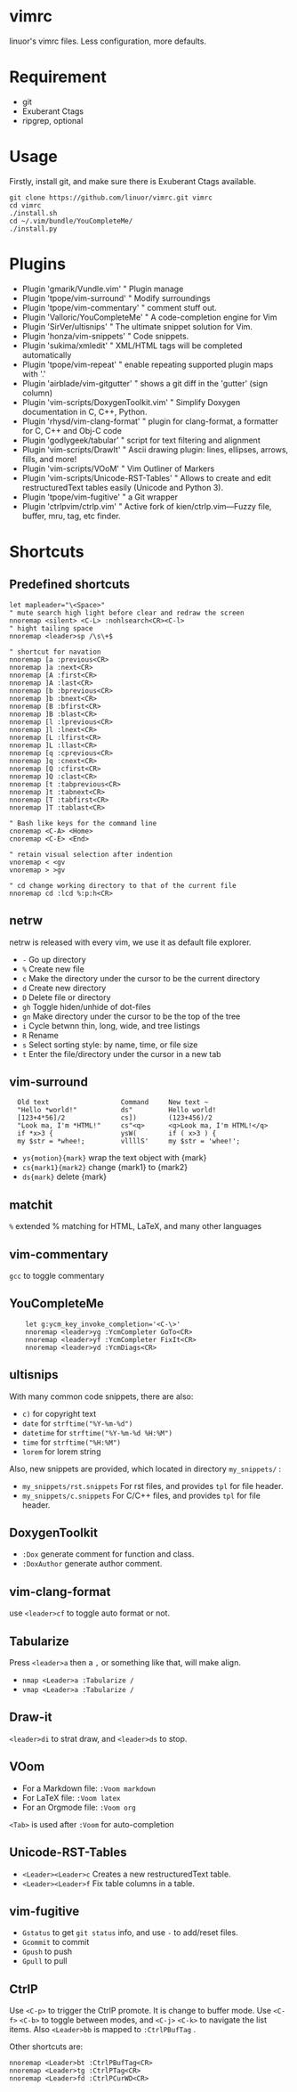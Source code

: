 vimrc
=======

linuor's vimrc files.
Less configuration, more defaults.

Requirement
===========

- git
- Exuberant Ctags
- ripgrep, optional

Usage
=====

Firstly, install git, and make sure there is Exuberant Ctags available.

```
git clone https://github.com/linuor/vimrc.git vimrc
cd vimrc
./install.sh
cd ~/.vim/bundle/YouCompleteMe/
./install.py
```

Plugins
=======

- Plugin 'gmarik/Vundle.vim'                  " Plugin manage
- Plugin 'tpope/vim-surround'                 " Modify surroundings
- Plugin 'tpope/vim-commentary'               " comment stuff out.
- Plugin 'Valloric/YouCompleteMe'             " A code-completion engine for Vim
- Plugin 'SirVer/ultisnips'                   " The ultimate snippet solution for Vim.
- Plugin 'honza/vim-snippets'                 " Code snippets.
- Plugin 'sukima/xmledit'                     " XML/HTML tags will be completed automatically
- Plugin 'tpope/vim-repeat'                   " enable repeating supported plugin maps with '.'
- Plugin 'airblade/vim-gitgutter'             " shows a git diff in the 'gutter' (sign column)
- Plugin 'vim-scripts/DoxygenToolkit.vim'     " Simplify Doxygen documentation in C, C++, Python.
- Plugin 'rhysd/vim-clang-format'             " plugin for clang-format, a formatter for C, C++ and Obj-C code
- Plugin 'godlygeek/tabular'                  " script for text filtering and alignment
- Plugin 'vim-scripts/DrawIt'                 " Ascii drawing plugin: lines, ellipses, arrows, fills, and more!
- Plugin 'vim-scripts/VOoM'                   " Vim Outliner of Markers
- Plugin 'vim-scripts/Unicode-RST-Tables'     " Allows to create and edit restructuredText tables easily (Unicode and Python 3).
- Plugin 'tpope/vim-fugitive'                 " a Git wrapper
- Plugin 'ctrlpvim/ctrlp.vim'                 " Active fork of kien/ctrlp.vim—Fuzzy file, buffer, mru, tag, etc finder.

Shortcuts
================

Predefined shortcuts
--------------------

```
let mapleader="\<Space>"
" mute search high light before clear and redraw the screen
nnoremap <silent> <C-L> :nohlsearch<CR><C-l>
" hight tailing space
nnoremap <leader>sp /\s\+$

" shortcut for navation
nnoremap [a :previous<CR>
nnoremap ]a :next<CR>
nnoremap [A :first<CR>
nnoremap ]A :last<CR>
nnoremap [b :bprevious<CR>
nnoremap ]b :bnext<CR>
nnoremap [B :bfirst<CR>
nnoremap ]B :blast<CR>
nnoremap [l :lprevious<CR>
nnoremap ]l :lnext<CR>
nnoremap [L :lfirst<CR>
nnoremap ]L :llast<CR>
nnoremap [q :cprevious<CR>
nnoremap ]q :cnext<CR>
nnoremap [Q :cfirst<CR>
nnoremap ]Q :clast<CR>
nnoremap [t :tabprevious<CR>
nnoremap ]t :tabnext<CR>
nnoremap [T :tabfirst<CR>
nnoremap ]T :tablast<CR>

" Bash like keys for the command line
cnoremap <C-A> <Home>
cnoremap <C-E> <End>

" retain visual selection after indention
vnoremap < <gv
vnoremap > >gv

" cd change working directory to that of the current file
nnoremap cd :lcd %:p:h<CR>
```

netrw
-----

netrw is released with every vim, we use it as default file explorer.

- `-` Go up directory
- `%` Create new file
- `c` Make the directory under the cursor to be the current directory
- `d` Create new directory
- `D` Delete file or directory
- `gh` Toggle hiden/unhide of dot-files
- `gn` Make directory under the cursor to be the top of the tree
- `i` Cycle betwnn thin, long, wide, and tree listings
- `R` Rename
- `s` Select sorting style: by name, time, or file size
- `t` Enter the file/directory under the cursor in a new tab

vim-surround
------------

```
  Old text                  Command     New text ~
  "Hello *world!"           ds"         Hello world!
  [123+4*56]/2              cs])        (123+456)/2
  "Look ma, I'm *HTML!"     cs"<q>      <q>Look ma, I'm HTML!</q>
  if *x>3 {                 ysW(        if ( x>3 ) {
  my $str = *whee!;         vllllS'     my $str = 'whee!';
```

- `ys{motion}{mark}` wrap the text object with {mark}
- `cs{mark1}{mark2}` change {mark1} to {mark2}
- `ds{mark}` delete {mark}

matchit
-------

`%` extended % matching for HTML, LaTeX, and many other languages

vim-commentary
--------------

`gcc` to toggle commentary

YouCompleteMe
-------------

```
    let g:ycm_key_invoke_completion='<C-\>'
    nnoremap <leader>yg :YcmCompleter GoTo<CR>
    nnoremap <leader>yf :YcmCompleter FixIt<CR>
    nnoremap <leader>yd :YcmDiags<CR>
```

ultisnips
---------

With many common code snippets, there are also:

- `c)` for copyright text
- `date` for `strftime("%Y-%m-%d")`
- `datetime` for `strftime("%Y-%m-%d %H:%M")`
- `time` for `strftime("%H:%M")`
- `lorem` for lorem string

Also, new snippets are provided, which located in directory `my_snippets/` :

- `my_snippets/rst.snippets` For rst files, and provides `tpl` for file header.
- `my_snippets/c.snippets` For C/C++ files, and provides `tpl` for file header.

DoxygenToolkit
--------------

- `:Dox` generate comment for function and class.
- `:DoxAuthor` generate author comment.

vim-clang-format
----------------

use `<leader>cf` to toggle auto format or not.

Tabularize
----------

Press `<leader>a` then a `,` or something like that, will make align.

- `nmap <Leader>a :Tabularize /`
- `vmap <Leader>a :Tabularize /`

Draw-it
-------

`<leader>di` to strat draw, and `<leader>ds` to stop.

VOom
----

- For a Markdown file: `:Voom markdown`
- For LaTeX file: `:Voom latex`
- For an Orgmode file: `:Voom org`

`<Tab>` is used after `:Voom` for auto-completion

Unicode-RST-Tables
------------------

- `<Leader><Leader>c` Creates a new restructuredText table.
- `<Leader><Leader>f` Fix table columns in a table.

vim-fugitive
------------

- `Gstatus` to get `git status` info, and use `-` to add/reset files.
- `Gcommit` to commit
- `Gpush`   to push
- `Gpull` to pull


CtrlP
-----

Use `<C-p>` to trigger the CtrlP promote. It is change to buffer mode.
Use `<C-f>` `<C-b>` to toggle between modes, and `<C-j>` `<C-k>` to navigate
the list items. Also `<Leader>bb` is mapped to `:CtrlPBufTag` .

Other shortcuts are:

```
nnoremap <Leader>bt :CtrlPBufTag<CR>
nnoremap <Leader>tg :CtrlPTag<CR>
nnoremap <Leader>fd :CtrlPCurWD<CR>
```

